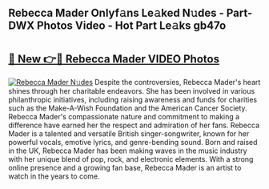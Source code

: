 ## Rebecca Mader Onlyf𝚊ns Le𝚊ked N𝚞des - Part-DWX Photos Video - Hot Part Le𝚊ks gb47o

# <h2><a href="http://ab67761.deff.icu/?id=Rebecca+Mader">🔗 New 👉🔴 Rebecca Mader VIDEO Photos</a></h2>

[![Rebecca Mader N𝚞des](https://i.imgur.com/rIISA9y.gif)](http://ab67761.deff.icu/?id=Rebecca+Mader)
Despite the controversies, Rebecca Mader's heart shines through her charitable endeavors. She has been involved in various philanthropic initiatives, including raising awareness and funds for charities such as the Make-A-Wish Foundation and the American Cancer Society. Rebecca Mader's compassionate nature and commitment to making a difference have earned her the respect and admiration of her fans. Rebecca Mader is a talented and versatile British singer-songwriter, known for her powerful vocals, emotive lyrics, and genre-bending sound. Born and raised in the UK, Rebecca Mader has been making waves in the music industry with her unique blend of pop, rock, and electronic elements. With a strong online presence and a growing fan base, Rebecca Mader is an artist to watch in the years to come.
